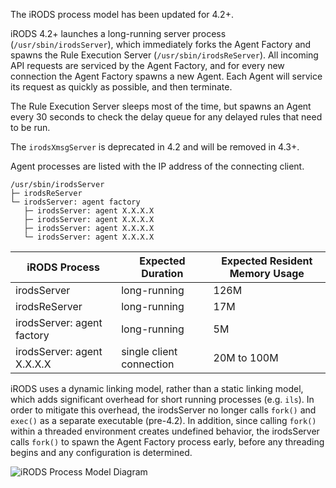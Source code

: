 The iRODS process model has been updated for 4.2+.

iRODS 4.2+ launches a long-running server process (`/usr/sbin/irodsServer`), which immediately forks the Agent Factory and spawns the Rule Execution Server (`/usr/sbin/irodsReServer`).  All incoming API requests are serviced by the Agent Factory, and for every new connection the Agent Factory spawns a new Agent.  Each Agent will service its request as quickly as possible, and then terminate.

The Rule Execution Server sleeps most of the time, but spawns an Agent every 30 seconds to check the delay queue for any delayed rules that need to be run.

The `irodsXmsgServer` is deprecated in 4.2 and will be removed in 4.3+.

Agent processes are listed with the IP address of the connecting client.

    /usr/sbin/irodsServer
    ├─ irodsReServer
    └─ irodsServer: agent factory
       ├─ irodsServer: agent X.X.X.X
       ├─ irodsServer: agent X.X.X.X
       ├─ irodsServer: agent X.X.X.X
       └─ irodsServer: agent X.X.X.X

| iRODS Process               | Expected Duration        | Expected Resident Memory Usage  |
| --------------------------- | ------------------------ | ------------------------------- |
| irodsServer                 | long-running             | 126M                            |
| irodsReServer               | long-running             | 17M                             |
| irodsServer: agent factory  | long-running             | 5M                              |
| irodsServer: agent X.X.X.X  | single client connection | 20M to 100M                     |

iRODS uses a dynamic linking model, rather than a static linking model, which adds significant overhead for short running processes (e.g. `ils`).  In order to mitigate this overhead, the irodsServer no longer calls `fork()` and `exec()` as a separate executable (pre-4.2).  In addition, since calling `fork()` within a threaded environment creates undefined behavior, the irodsServer calls `fork()` to spawn the Agent Factory process early, before any threading begins and any configuration is determined.

![iRODS Process Model Diagram](../process_model_diagram.jpg)



